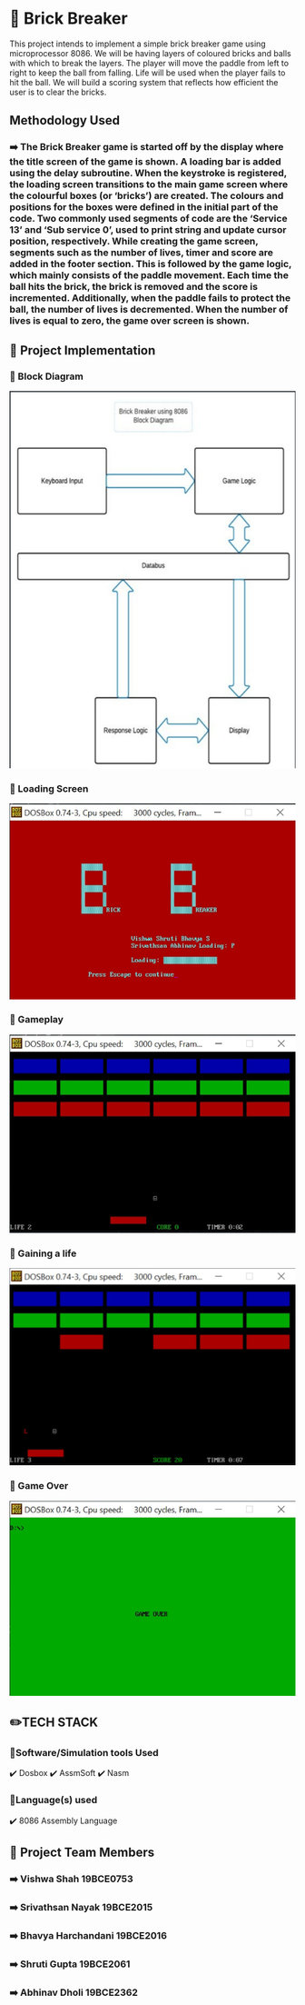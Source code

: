 # :round_pushpin: Brick Breaker
This project intends to implement a simple brick breaker game using microprocessor 8086. We will be having layers of coloured bricks and balls with which to break the layers. The player will move the paddle from left to right to keep the ball from falling. Life will be used when the player fails to hit the ball. We will build a scoring system that reflects how efficient the user is to clear the bricks.

## Methodology Used 
### :arrow_right: The Brick Breaker game is started off by the display where the title screen of the game is shown. A loading bar is added using the delay subroutine. When the keystroke is registered, the loading screen transitions to the main game screen where the colourful boxes (or ‘bricks’) are created. The colours and positions for the boxes were defined in the initial part of the code. Two commonly used segments of code are the ‘Service 13’ and ‘Sub service 0’,  used to print string and update cursor position, respectively. While creating the game screen, segments such as the number of lives, timer and score are added in the footer section. This is followed by the game logic, which mainly consists of the paddle movement. Each time the ball hits the brick, the brick is removed and the score is incremented. Additionally, when the paddle fails to protect the ball, the number of lives is decremented. When the number of lives is equal to zero, the game over screen is shown.



## :round_pushpin: Project Implementation
### :round_pushpin: Block Diagram
![News Section](/images/blockdiagram.png?raw=true "Block Diagram")
### :round_pushpin: Loading Screen
![News Section](/images/loading.png?raw=true "loading screen")
### :round_pushpin: Gameplay
![News Section](/images/gameplay.png?raw=true "Gameplay")
### :round_pushpin: Gaining a life
![News Section](/images/gamelife.png?raw=true "Gaining a life")
### :round_pushpin: Game Over
![News Section](/images/gameover.png?raw=true "Gaining a life")


## :pencil2:TECH STACK
### :round_pushpin:Software/Simulation tools Used
:heavy_check_mark: Dosbox
:heavy_check_mark: AssmSoft
:heavy_check_mark: Nasm

### :round_pushpin:Language(s) used
:heavy_check_mark: 8086 Assembly Language


## :round_pushpin: Project Team Members
### :arrow_right: Vishwa Shah 19BCE0753
### :arrow_right: Srivathsan Nayak 19BCE2015
### :arrow_right: Bhavya Harchandani 19BCE2016
### :arrow_right: Shruti Gupta 19BCE2061
### :arrow_right: Abhinav Dholi 19BCE2362






